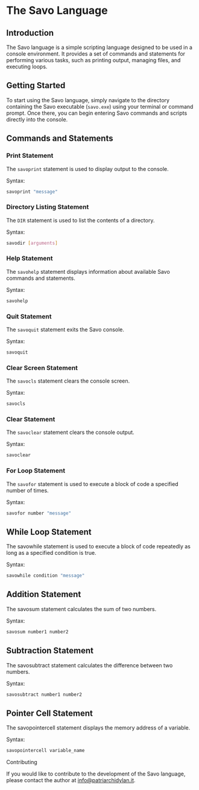 # The Savo Language

## Introduction

The Savo language is a simple scripting language designed to be used in a console environment. It provides a set of commands and statements for performing various tasks, such as printing output, managing files, and executing loops.

## Getting Started

To start using the Savo language, simply navigate to the directory containing the Savo executable (`savo.exe`) using your terminal or command prompt. Once there, you can begin entering Savo commands and scripts directly into the console.

## Commands and Statements

### Print Statement

The `savoprint` statement is used to display output to the console.

Syntax:
```bash
savoprint "message"
```


### Directory Listing Statement

The `DIR` statement is used to list the contents of a directory.

Syntax:
```bash
savodir [arguments]
```

### Help Statement

The `savohelp` statement displays information about available Savo commands and statements.

Syntax:
```bash
savohelp
```

### Quit Statement

The `savoquit` statement exits the Savo console.

Syntax:
```bash
savoquit
```

### Clear Screen Statement

The `savocls` statement clears the console screen.

Syntax:
```bash
savocls
```

### Clear Statement

The `savoclear` statement clears the console output.

Syntax:
```bash
savoclear
```

### For Loop Statement

The `savofor` statement is used to execute a block of code a specified number of times.

Syntax:
```bash
savofor number "message"
```

## While Loop Statement

The savowhile statement is used to execute a block of code repeatedly as long as a specified condition is true.

Syntax:

```bash
savowhile condition "message"
```

## Addition Statement

The savosum statement calculates the sum of two numbers.

Syntax:

```bash
savosum number1 number2
```

## Subtraction Statement

The savosubtract statement calculates the difference between two numbers.

Syntax:

```bash
savosubtract number1 number2
```

## Pointer Cell Statement

The savopointercell statement displays the memory address of a variable.

Syntax:

```bash
savopointercell variable_name
```

Contributing

If you would like to contribute to the development of the Savo language, please contact the author at info@patriarchidylan.it.